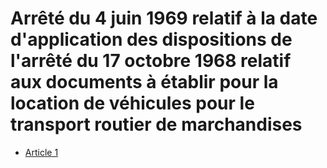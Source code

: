 # Arrêté du 4 juin 1969 relatif à la date d'application des dispositions de l'arrêté du 17 octobre 1968 relatif aux documents à établir pour la location de véhicules pour le transport routier de marchandises

- [Article 1](article-1.md)
